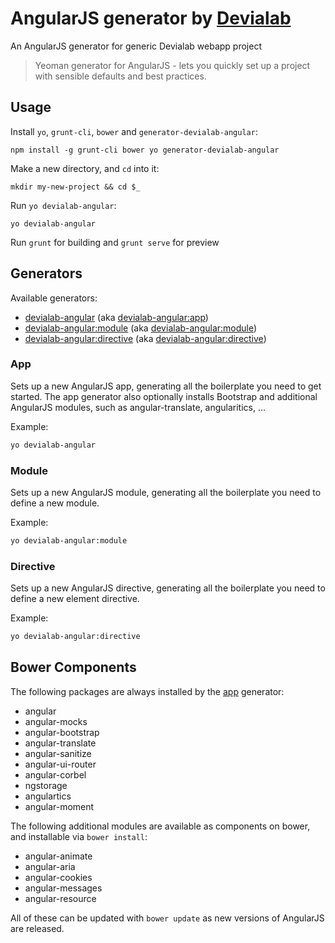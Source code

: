 # AngularJS generator by [Devialab](http://devialab.com)

An AngularJS generator for generic Devialab webapp project

> Yeoman generator for AngularJS - lets you quickly set up a project with sensible defaults and best practices.

## Usage

Install `yo`, `grunt-cli`, `bower` and `generator-devialab-angular`:
```
npm install -g grunt-cli bower yo generator-devialab-angular
```

Make a new directory, and `cd` into it:
```
mkdir my-new-project && cd $_
```

Run `yo devialab-angular`:
```
yo devialab-angular
```

Run `grunt` for building and `grunt serve` for preview


## Generators

Available generators:

* [devialab-angular](#app) (aka [devialab-angular:app](#app))
* [devialab-angular:module](#module) (aka [devialab-angular:module](#module))
* [devialab-angular:directive](#directive) (aka [devialab-angular:directive](#directive))

### App
Sets up a new AngularJS app, generating all the boilerplate you need to get started. The app generator also optionally installs Bootstrap and additional AngularJS modules, such as angular-translate, angularitics, ...

Example:
```bash
yo devialab-angular
```

### Module
Sets up a new AngularJS module, generating all the boilerplate you need to define a new module.

Example:
```bash
yo devialab-angular:module
```

### Directive
Sets up a new AngularJS directive, generating all the boilerplate you need to define a new element directive.

Example:
```bash
yo devialab-angular:directive
```

## Bower Components

The following packages are always installed by the [app](#app) generator:

* angular
* angular-mocks
* angular-bootstrap
* angular-translate
* angular-sanitize
* angular-ui-router
* angular-corbel
* ngstorage
* angulartics
* angular-moment


The following additional modules are available as components on bower, and installable via `bower install`:

* angular-animate
* angular-aria
* angular-cookies
* angular-messages
* angular-resource

All of these can be updated with `bower update` as new versions of AngularJS are released.


